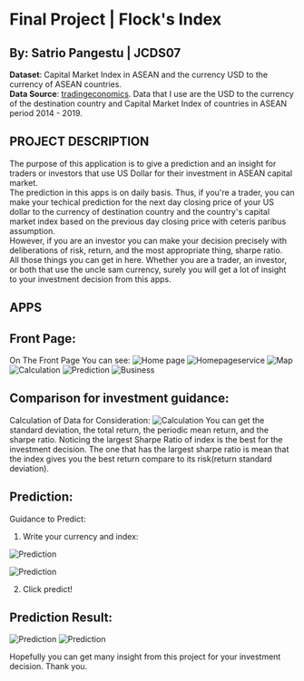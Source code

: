 # Final Project | Flock's Index

## By: Satrio Pangestu | JCDS07 <br>
__Dataset__: Capital Market Index in ASEAN and the currency USD to the currency of ASEAN countries. <br>
__Data Source__: [tradingeconomics](https://www.tradingeconomics.com/).
Data that I use are the USD to the currency of the destination country and Capital Market Index of countries in ASEAN period 2014 - 2019.
<br>

## PROJECT DESCRIPTION
The purpose of this application is to give a prediction and an insight for traders or investors that use US Dollar for their investment in ASEAN capital market. <br>
The prediction in this apps is on daily basis. Thus, if you're a trader, you can make your techical prediction for the next day closing price of your US dollar to the currency of destination country and the country's capital market index based on the previous day closing price with ceteris paribus assumption.<br>
However, if you are an investor you can make your decision precisely with deliberations of risk, return, and the most appropriate thing, sharpe ratio.<br>
All those things you can get in here. Whether you are a trader, an investor, or both that use the uncle sam currency, surely you will get a lot of insight to your investment decision from this apps.<br>


## APPS
## Front Page:
On The Front Page 
You can see: 
![Home page](img/homepage.png "Home Page")
![Homepageservice](img/homepageservices.png "Homepageservice")
![Map](img/mappage.png "Map")
![Calculation](img/datapage.png "Calculation")
![Prediction](img/predictionpage.png "Predict")
![Business](img/talkpage.png "business")

## Comparison for investment guidance:
Calculation of Data for Consideration:
![Calculation](img/allcalculation.png "Calculation")
You can get the standard deviation, the total return, the periodic mean return, and the sharpe ratio.
Noticing the largest Sharpe Ratio of index is the best for the investment decision. The one that has the largest sharpe ratio is mean that the index gives you the best return compare to its risk(return standard deviation).

## Prediction:
Guidance to Predict:
1. Write your currency and index:

![Prediction](img/predictindoinput.png "Prediction")

![Prediction](img/predictmalayinput.png "Prediction")

2. Click predict!

## Prediction Result:
![Prediction](img/predictindo.png "Prediction")
![Prediction](img/predictmalay.png "Prediction")
<br>


Hopefully you can get many insight from this project for your investment decision.
Thank you.
